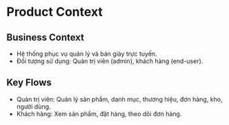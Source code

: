 # Product Context

## Business Context
- Hệ thống phục vụ quản lý và bán giày trực tuyến.
- Đối tượng sử dụng: Quản trị viên (admin), khách hàng (end-user).

## Key Flows
- Quản trị viên: Quản lý sản phẩm, danh mục, thương hiệu, đơn hàng, kho, người dùng.
- Khách hàng: Xem sản phẩm, đặt hàng, theo dõi đơn hàng.